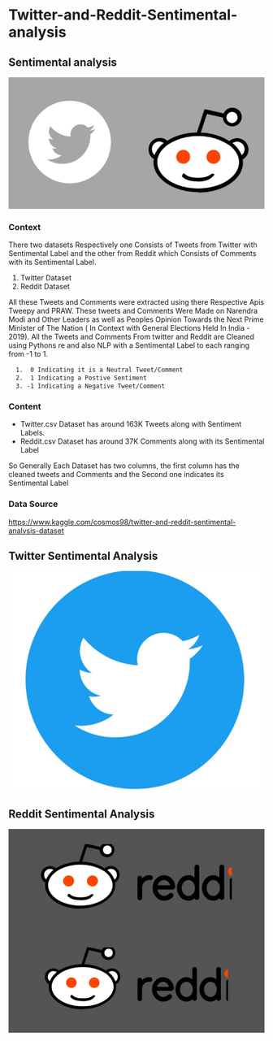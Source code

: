 # Twitter-and-Reddit-Sentimental-analysis
## Sentimental analysis

![](https://github.com/ShivankUdayawal/Twitter-and-Reddit-Sentimental-analysis/blob/main/Data%20Visualization/01.jpg)

### Context

There two datasets Respectively one Consists of Tweets from Twitter with Sentimental Label and the other from Reddit which Consists of Comments with its Sentimental Label.

 1. Twitter Dataset
 2. Reddit Dataset

All these Tweets and Comments were extracted using there Respective Apis Tweepy and PRAW. These tweets and Comments Were Made on Narendra Modi and Other Leaders as well as Peoples Opinion Towards the Next Prime Minister of The Nation ( In Context with General Elections Held In India - 2019). All the Tweets and Comments From twitter and Reddit are Cleaned using Pythons re and also NLP with a Sentimental Label to each ranging from -1 to 1.

      1.  0 Indicating it is a Neutral Tweet/Comment
      2.  1 Indicating a Postive Sentiment
      3. -1 Indicating a Negative Tweet/Comment

### Content

  * Twitter.csv Dataset has around 163K Tweets along with Sentiment Labels.
  * Reddit.csv Dataset has around 37K Comments along with its Sentimental Label

So Generally Each Dataset has two columns, the first column has the cleaned tweets and Comments and the Second one indicates its Sentimental Label

### Data Source
https://www.kaggle.com/cosmos98/twitter-and-reddit-sentimental-analysis-dataset


## Twitter Sentimental Analysis
![](https://github.com/ShivankUdayawal/Twitter-and-Reddit-Sentimental-analysis/blob/main/Data%20Visualization/02.jpg)

## Reddit Sentimental Analysis
![](https://github.com/ShivankUdayawal/Twitter-and-Reddit-Sentimental-analysis/blob/main/Data%20Visualization/08.jpg)

